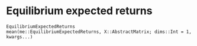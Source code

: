 # Equilibrium expected returns

```@docs
EquilibriumExpectedReturns
mean(me::EquilibriumExpectedReturns, X::AbstractMatrix; dims::Int = 1, kwargs...)
```

